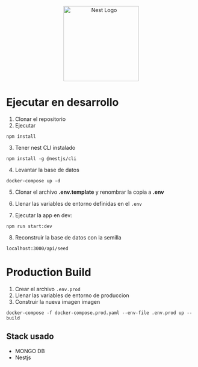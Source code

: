 <p align="center">
  <a href="http://nestjs.com/" target="blank"><img src="https://nestjs.com/img/logo-small.svg" width="200" alt="Nest Logo" /></a>
</p>


# Ejecutar en desarrollo
1. Clonar el repositorio
2. Ejecutar
```
npm install
```
3. Tener nest CLI instalado
```
npm install -g @nestjs/cli
```

4. Levantar la base de datos
```
docker-compose up -d
```

5. Clonar el archivo __.env.template__ y renombrar la copia a __.env__


6. Llenar las variables de entorno definidas en el ```.env```

7. Ejecutar la app en dev:
```
npm run start:dev
```

8. Reconstruir la base de datos con la semilla
```
localhost:3000/api/seed
```

# Production Build
1. Crear el archivo ```.env.prod```
2. Llenar las variables de entorno de produccion
3. Construir la nueva imagen imagen
```
docker-compose -f docker-compose.prod.yaml --env-file .env.prod up --build
```


## Stack usado
* MONGO DB
* Nestjs

